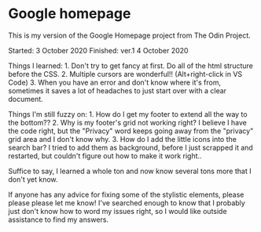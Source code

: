Google homepage
====

This is my version of the Google Homepage project from The Odin Project.

Started: 3 October 2020
Finished: ver.1 4 October 2020

Things I learned:
    1. Don't try to get fancy at first. Do all of the html structure before the CSS.
    2. Multiple cursors are wonderful!! (Alt+right-click in VS Code)
    3. When you have an error and don't know where it's from, sometimes it saves a lot of headaches to just start over with a clear document.

Things I'm still fuzzy on:
    1. How do I get my footer to extend all the way to the bottom??
    2. Why is my footer's grid not working right? I believe I have the code right, but the "Privacy" word keeps going away from the "privacy" grid area and I don't know why.
    3. How do I add the little icons into the search bar? I tried to add them as background, before I just scrapped it and restarted, but couldn't figure out how to make it work right..

Suffice to say, I learned a whole ton and now know several tons more that I don't yet know. 

If anyone has any advice for fixing some of the stylistic elements, please please please let me know! I've searched enough to know that I probably just don't know how to word my issues right, so I would like outside assistance to find my answers.